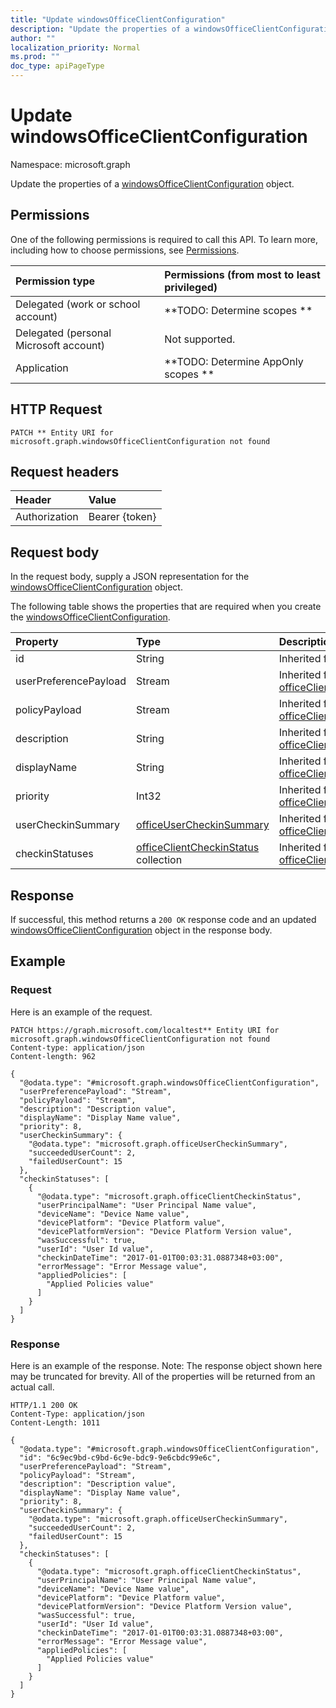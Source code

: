 ```yaml
---
title: "Update windowsOfficeClientConfiguration"
description: "Update the properties of a windowsOfficeClientConfiguration object."
author: ""
localization_priority: Normal
ms.prod: ""
doc_type: apiPageType
---
```


# Update windowsOfficeClientConfiguration

Namespace: microsoft.graph

Update the properties of a [windowsOfficeClientConfiguration](../resources/windowsofficeclientconfiguration.md) object.

## Permissions
One of the following permissions is required to call this API. To learn more, including how to choose permissions, see [Permissions](/concepts/permissions-reference.md).

|Permission type|Permissions (from most to least privileged)|
|:---|:---|
|Delegated (work or school account)|**TODO: Determine scopes **|
|Delegated (personal Microsoft account)|Not supported.|
|Application|**TODO: Determine AppOnly scopes **|

## HTTP Request
<!-- {
  "blockType": "ignored"
}
-->
``` http
PATCH ** Entity URI for microsoft.graph.windowsOfficeClientConfiguration not found
```

## Request headers
|Header|Value|
|:---|:---|
|Authorization|Bearer {token}|

## Request body
In the request body, supply a JSON representation for the [windowsOfficeClientConfiguration](../resources/windowsofficeclientconfiguration.md) object.

The following table shows the properties that are required when you create the [windowsOfficeClientConfiguration](../resources/windowsofficeclientconfiguration.md).

|Property|Type|Description|
|:---|:---|:---|
|id|String| Inherited from [entity](../resources/entity.md)|
|userPreferencePayload|Stream| Inherited from [officeClientConfiguration](../resources/officeclientconfiguration.md)|
|policyPayload|Stream| Inherited from [officeClientConfiguration](../resources/officeclientconfiguration.md)|
|description|String| Inherited from [officeClientConfiguration](../resources/officeclientconfiguration.md)|
|displayName|String| Inherited from [officeClientConfiguration](../resources/officeclientconfiguration.md)|
|priority|Int32| Inherited from [officeClientConfiguration](../resources/officeclientconfiguration.md)|
|userCheckinSummary|[officeUserCheckinSummary](../resources/officeusercheckinsummary.md)| Inherited from [officeClientConfiguration](../resources/officeclientconfiguration.md)|
|checkinStatuses|[officeClientCheckinStatus](../resources/officeclientcheckinstatus.md) collection| Inherited from [officeClientConfiguration](../resources/officeclientconfiguration.md)|



## Response
If successful, this method returns a `200 OK` response code and an updated [windowsOfficeClientConfiguration](../resources/windowsofficeclientconfiguration.md) object in the response body.

## Example

### Request
Here is an example of the request.
<!-- {
  "blockType": "request",
  "name": "update_windowsofficeclientconfiguration"
}
-->
``` http
PATCH https://graph.microsoft.com/localtest** Entity URI for microsoft.graph.windowsOfficeClientConfiguration not found
Content-type: application/json
Content-length: 962

{
  "@odata.type": "#microsoft.graph.windowsOfficeClientConfiguration",
  "userPreferencePayload": "Stream",
  "policyPayload": "Stream",
  "description": "Description value",
  "displayName": "Display Name value",
  "priority": 8,
  "userCheckinSummary": {
    "@odata.type": "microsoft.graph.officeUserCheckinSummary",
    "succeededUserCount": 2,
    "failedUserCount": 15
  },
  "checkinStatuses": [
    {
      "@odata.type": "microsoft.graph.officeClientCheckinStatus",
      "userPrincipalName": "User Principal Name value",
      "deviceName": "Device Name value",
      "devicePlatform": "Device Platform value",
      "devicePlatformVersion": "Device Platform Version value",
      "wasSuccessful": true,
      "userId": "User Id value",
      "checkinDateTime": "2017-01-01T00:03:31.0887348+03:00",
      "errorMessage": "Error Message value",
      "appliedPolicies": [
        "Applied Policies value"
      ]
    }
  ]
}
```

### Response
Here is an example of the response. Note: The response object shown here may be truncated for brevity. All of the properties will be returned from an actual call.
<!-- {
  "blockType": "response",
  "truncated": true
}
-->
``` http
HTTP/1.1 200 OK
Content-Type: application/json
Content-Length: 1011

{
  "@odata.type": "#microsoft.graph.windowsOfficeClientConfiguration",
  "id": "6c9ec9bd-c9bd-6c9e-bdc9-9e6cbdc99e6c",
  "userPreferencePayload": "Stream",
  "policyPayload": "Stream",
  "description": "Description value",
  "displayName": "Display Name value",
  "priority": 8,
  "userCheckinSummary": {
    "@odata.type": "microsoft.graph.officeUserCheckinSummary",
    "succeededUserCount": 2,
    "failedUserCount": 15
  },
  "checkinStatuses": [
    {
      "@odata.type": "microsoft.graph.officeClientCheckinStatus",
      "userPrincipalName": "User Principal Name value",
      "deviceName": "Device Name value",
      "devicePlatform": "Device Platform value",
      "devicePlatformVersion": "Device Platform Version value",
      "wasSuccessful": true,
      "userId": "User Id value",
      "checkinDateTime": "2017-01-01T00:03:31.0887348+03:00",
      "errorMessage": "Error Message value",
      "appliedPolicies": [
        "Applied Policies value"
      ]
    }
  ]
}
```

